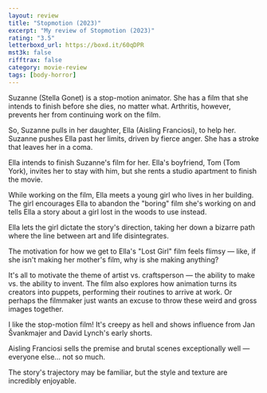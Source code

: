 ```yaml
---
layout: review
title: "Stopmotion (2023)"
excerpt: "My review of Stopmotion (2023)"
rating: "3.5"
letterboxd_url: https://boxd.it/60qDPR
mst3k: false
rifftrax: false
category: movie-review
tags: [body-horror]
---
```


Suzanne (Stella Gonet) is a stop-motion animator. She has a film that she intends to finish before she dies, no matter what. Arthritis, however, prevents her from continuing work on the film.

So, Suzanne pulls in her daughter, Ella (Aisling Franciosi), to help her. Suzanne pushes Ella past her limits, driven by fierce anger. She has a stroke that leaves her in a coma.

Ella intends to finish Suzanne's film for her. Ella's boyfriend, Tom (Tom York), invites her to stay with him, but she rents a studio apartment to finish the movie.

While working on the film, Ella meets a young girl who lives in her building. The girl encourages Ella to abandon the "boring" film she's working on and tells Ella a story about a girl lost in the woods to use instead.

Ella lets the girl dictate the story's direction, taking her down a bizarre path where the line between art and life disintegrates.

The motivation for how we get to Ella's "Lost Girl" film feels flimsy — like, if she isn't making her mother's film, why is she making anything?

It's all to motivate the theme of artist vs. craftsperson — the ability to make vs. the ability to invent. The film also explores how animation turns its creators into puppets, performing their routines to arrive at work. Or perhaps the filmmaker just wants an excuse to throw these weird and gross images together.

I like the stop-motion film! It's creepy as hell and shows influence from Jan Švankmajer and David Lynch's early shorts.

Aisling Franciosi sells the premise and brutal scenes exceptionally well — everyone else… not so much.

The story's trajectory may be familiar, but the style and texture are incredibly enjoyable.
